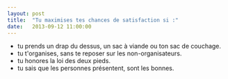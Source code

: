 ```yaml
---
layout: post
title:  "Tu maximises tes chances de satisfaction si :"
date:   2013-09-12 11:00:00
---
```


* tu prends un drap du dessus, un sac à viande ou ton sac de couchage.
* tu t'organises, sans te reposer sur les non-organisateurs.
* tu honores la loi des deux pieds.
* tu sais que les personnes présentent, sont les bonnes.